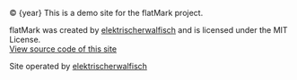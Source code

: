 © {year} This is a demo site for the flatMark project.  
  
flatMark was created by [elektrischerwalfisch](/https://www.elektrischerwalfisch.de) and is licensed under the MIT License.  
[View source code of this site](https://github.com/elektrischerwalfisch/flatmark)  

Site operated by [elektrischerwalfisch](/en/impressum)